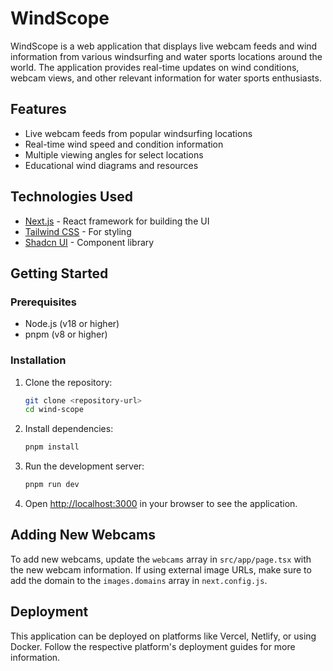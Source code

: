 # WindScope

WindScope is a web application that displays live webcam feeds and wind information from various windsurfing and water sports locations around the world. The application provides real-time updates on wind conditions, webcam views, and other relevant information for water sports enthusiasts.

## Features

- Live webcam feeds from popular windsurfing locations
- Real-time wind speed and condition information
- Multiple viewing angles for select locations
- Educational wind diagrams and resources

## Technologies Used

- [Next.js](https://nextjs.org) - React framework for building the UI
- [Tailwind CSS](https://tailwindcss.com) - For styling
- [Shadcn UI](https://ui.shadcn.com/) - Component library

## Getting Started

### Prerequisites

- Node.js (v18 or higher)
- pnpm (v8 or higher)

### Installation

1. Clone the repository:
   ```bash
   git clone <repository-url>
   cd wind-scope
   ```

2. Install dependencies:
   ```bash
   pnpm install
   ```

3. Run the development server:
   ```bash
   pnpm run dev
   ```

4. Open [http://localhost:3000](http://localhost:3000) in your browser to see the application.

## Adding New Webcams

To add new webcams, update the `webcams` array in `src/app/page.tsx` with the new webcam information. If using external image URLs, make sure to add the domain to the `images.domains` array in `next.config.js`.

## Deployment

This application can be deployed on platforms like Vercel, Netlify, or using Docker. Follow the respective platform's deployment guides for more information.
